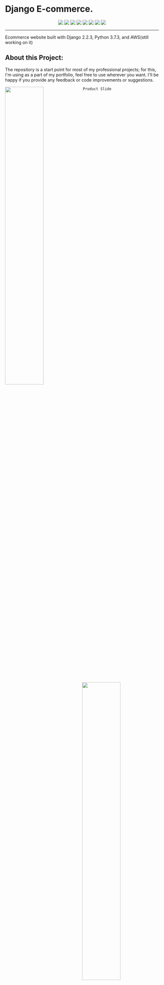 # Django E-commerce.

<p align='center'>
<img src="https://img.shields.io/badge/Django-239120?logo=django&logoColor=white" />
<img src="https://img.shields.io/badge/Python-239120?logo=python&logoColor=white" />
<img src="https://img.shields.io/badge/SQL%20Server-CC2927?logo=microsoft-sql-server&logoColor=white" />
<img src="https://img.shields.io/badge/html5-E34F26?logo=html5&logoColor=white" />
<img src="https://img.shields.io/badge/css3-1572B6?logo=css3&logoColor=white" />
<img src="https://img.shields.io/badge/bootstrap-563D7C?logo=bootstrap&logoColor=white" />
<img src="https://img.shields.io/badge/Github-181717?logo=github&logoColor=white" />
<img src="https://img.shields.io/badge/PayPal-000144?logo=paypal&logoColor=white" />
</p>


<hr class="dotted">

Ecommerce website built with Django 2.2.3, Python 3.7.3, and AWS(still working on it)

## About this Project:

The repository is a start point for most of my professional projects; for this, I'm using as a part of my portfolio, feel free to use wherever you want. I'll be happy if you provide any feedback or code improvements or suggestions.

<img src="https://user-images.githubusercontent.com/29988949/65267147-499fc580-dac9-11e9-90e8-eccbc93c7c3a.png" align="left" height="50%" width="50%" > <img src="https://user-images.githubusercontent.com/29988949/65999313-ff67fe00-e451-11e9-9ed9-fc7bce704f17.png" align="right" height="50%" width="50%" >


`Product Slide`
<img src="https://user-images.githubusercontent.com/29988949/65267147-499fc580-dac9-11e9-90e8-eccbc93c7c3a.png" width = "60%">

`Shop Page`
<img src="https://user-images.githubusercontent.com/29988949/65999313-ff67fe00-e451-11e9-9ed9-fc7bce704f17.png">

![image](https://user-images.githubusercontent.com/29988949/66098968-923f9000-e559-11e9-8691-cd5c2b181ca1.png)

`Product Detail Page`
![image](https://user-images.githubusercontent.com/29988949/66291084-bff84200-e895-11e9-8d53-3aa23b29dbae.png)

`Cart Page`
![image](https://user-images.githubusercontent.com/29988949/66291144-f0d87700-e895-11e9-8545-b8f93f799063.png)

`BillingAddress Page`
![image](https://user-images.githubusercontent.com/29988949/66291542-013d2180-e897-11e9-8ea9-40afcb90cee2.png)

`Stripe Payment Page`
![image](https://user-images.githubusercontent.com/29988949/66291610-29c51b80-e897-11e9-8b47-20de35d6c1d0.png)

`Order Success Page`
![image](https://user-images.githubusercontent.com/29988949/66291657-3e091880-e897-11e9-830b-6cf44e72a995.png)

## Installation

```
$ pip install django`
$ virtualenv env`

```
### For Mac/ Linux
```
`source env/bin/activate`
```
### For Window
```
`env\scripts\activate`

`pip install -r requirements.txt`

`python manage.py makemigrations`

`python manage.py migrate`

`python manage.py runserver`
```
## For Admin Login

```
python manage.py createsuperuser
Username : admin
Password : 12345678
```
## Potential Error and solutions
### 
django python tried to input http instead of https, but still have the following error: [13/Oct/2023 18:45:36] code 400, message Bad request version ('u|q&L¹°zUÀ\x00"\x13\x01\x13\x03\x13\x02À+À/Ì©Ì¨À,À0À')
[13/Oct/2023 18:45:36] You're accessing the development server over HTTPS, but it only supports HTTP.

This error indicates that there's an attempt to access the Django development server over HTTPS, but it only supports HTTP. This might be due to a few reasons:
1. **Clear browser cache**: Clear the cache of your browser and try again. Sometimes, the browser remembers that it should access a certain URL via HTTPS and tries to do so every time.



# HTML Template

https://colorlib.com/etc/fashe/index.html



## Some technical information:

- Django - 3.1.1 
- Django Allauth - 0.42.0
- Django Crispy Forms - 1.9.2
- Django Environ - 0.4.5
- Stripe - 2.51.0


## To Install:

Cloning the Repository:

```
$ git clone https://github.com/fl4viooliveira/django_ecommerce.git

$ cd django_ecommerce 

```

Installing the environment control:

```
$ pip install virtualenv

$ virtualenv env

```

Activating the environment:

on Windows:
```
env\Scripts\activate

```
on Mac OS / Linux:
```
$ source env/bin/activate

```

Installing dependencies:

```
$ pip install -r requirements.txt

```

Create a .env file on ecom folder (/ecom/.env) setting all requirements without using space after "=". 

Copy and paste on our .env file:

```
DEBUG=
SECRET_KEY=
DEFAULT_FROM_EMAIL=
NOTIFY_EMAIL=
PAYPAL_SANDBOX_CLIENT_ID=
PAYPAL_SANDBOX_SECRET_KEY=
PAYPAL_LIVE_CLIENT_ID=
PAYPAL_LIVE_SECRET_KEY=
STRIPE_PUBLIC_KEY=
STRIPE_SECRET_KEY=
STRIPE_WEBHOOK_SECRET=

```

Last commands to start:

```
$ python manage.py makemigrations

$ python manage.py migrate

```
Create a super user:

```
$ python manage.py createsuperuser admin-name

```

Finishing running server:

```
$ python manage.py runserver

```

## Contributing

You can send how many PR's do you want, I'll be glad to analyse and accept them! And if you have any question about the project...


Thank you!

## License

<a href="https://github.com/fl4viooliveira/django_ecommerce/blob/master/LICENSE">
    <img alt="NPM" src="https://img.shields.io/npm/l/license?style=for-the-badge">
</a>&nbsp;&nbsp;

This project is licensed under the MIT License - see the [LICENSE.md](https://github.com/fl4viooliveira/django_ecommerce/blob/master/LICENSE) file for details.
